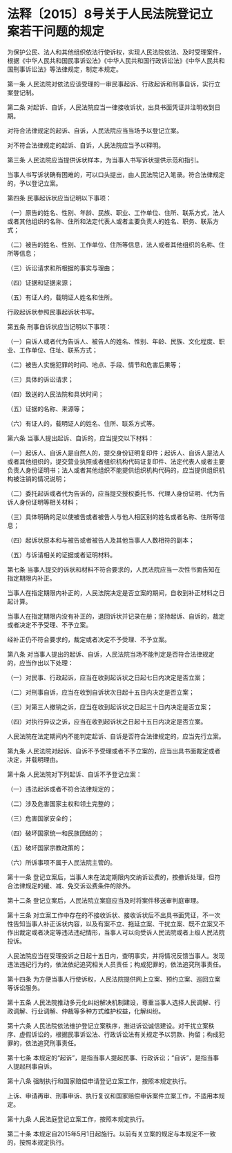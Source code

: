 # 法释〔2015〕8号关于人民法院登记立案若干问题的规定

<!-- INFO END -->

为保护公民、法人和其他组织依法行使诉权，实现人民法院依法、及时受理案件，根据《中华人民共和国民事诉讼法》《中华人民共和国行政诉讼法》《中华人民共和国刑事诉讼法》等法律规定，制定本规定。

第一条 人民法院对依法应该受理的一审民事起诉、行政起诉和刑事自诉，实行立案登记制。

第二条 对起诉、自诉，人民法院应当一律接收诉状，出具书面凭证并注明收到日期。

对符合法律规定的起诉、自诉，人民法院应当当场予以登记立案。

对不符合法律规定的起诉、自诉，人民法院应当予以释明。

第三条 人民法院应当提供诉状样本，为当事人书写诉状提供示范和指引。

当事人书写诉状确有困难的，可以口头提出，由人民法院记入笔录。符合法律规定的，予以登记立案。

第四条 民事起诉状应当记明以下事项：

（一）原告的姓名、性别、年龄、民族、职业、工作单位、住所、联系方式，法人或者其他组织的名称、住所和法定代表人或者主要负责人的姓名、职务、联系方式；

（二）被告的姓名、性别、工作单位、住所等信息，法人或者其他组织的名称、住所等信息；

（三）诉讼请求和所根据的事实与理由；

（四）证据和证据来源；

（五）有证人的，载明证人姓名和住所。

行政起诉状参照民事起诉状书写。

第五条 刑事自诉状应当记明以下事项：

（一）自诉人或者代为告诉人、被告人的姓名、性别、年龄、民族、文化程度、职业、工作单位、住址、联系方式；

（二）被告人实施犯罪的时间、地点、手段、情节和危害后果等；

（三）具体的诉讼请求；

（四）致送的人民法院和具状时间；

（五）证据的名称、来源等；

（六）有证人的，载明证人的姓名、住所、联系方式等。

第六条 当事人提出起诉、自诉的，应当提交以下材料：

（一）起诉人、自诉人是自然人的，提交身份证明复印件；起诉人、自诉人是法人或者其他组织的，提交营业执照或者组织机构代码证复印件、法定代表人或者主要负责人身份证明书；法人或者其他组织不能提供组织机构代码的，应当提供组织机构被注销的情况说明；

（二）委托起诉或者代为告诉的，应当提交授权委托书、代理人身份证明、代为告诉人身份证明等相关材料；

（三）具体明确的足以使被告或者被告人与他人相区别的姓名或者名称、住所等信息；

（四）起诉状原本和与被告或者被告人及其他当事人人数相符的副本；

（五）与诉请相关的证据或者证明材料。

第七条 当事人提交的诉状和材料不符合要求的，人民法院应当一次性书面告知在指定期限内补正。

当事人在指定期限内补正的，人民法院决定是否立案的期间，自收到补正材料之日起计算。

当事人在指定期限内没有补正的，退回诉状并记录在册；坚持起诉、自诉的，裁定或者决定不予受理、不予立案。

经补正仍不符合要求的，裁定或者决定不予受理、不予立案。

第八条 对当事人提出的起诉、自诉，人民法院当场不能判定是否符合法律规定的，应当作出以下处理：

（一）对民事、行政起诉，应当在收到起诉状之日起七日内决定是否立案；

（二）对刑事自诉，应当在收到自诉状次日起十五日内决定是否立案；

（三）对第三人撤销之诉，应当在收到起诉状之日起三十日内决定是否立案；

（四）对执行异议之诉，应当在收到起诉状之日起十五日内决定是否立案。

人民法院在法定期间内不能判定起诉、自诉是否符合法律规定的，应当先行立案。

第九条 人民法院对起诉、自诉不予受理或者不予立案的，应当出具书面裁定或者决定，并载明理由。

第十条 人民法院对下列起诉、自诉不予登记立案：

（一）违法起诉或者不符合法律规定的；

（二）涉及危害国家主权和领土完整的；

（三）危害国家安全的；

（四）破坏国家统一和民族团结的；

（五）破坏国家宗教政策的；

（六）所诉事项不属于人民法院主管的。

第十一条 登记立案后，当事人未在法定期限内交纳诉讼费的，按撤诉处理，但符合法律规定的缓、减、免交诉讼费条件的除外。

第十二条 登记立案后，人民法院立案庭应当及时将案件移送审判庭审理。

第十三条 对立案工作中存在的不接收诉状、接收诉状后不出具书面凭证，不一次性告知当事人补正诉状内容，以及有案不立、拖延立案、干扰立案、既不立案又不作出裁定或者决定等违法违纪情形，当事人可以向受诉人民法院或者上级人民法院投诉。

人民法院应当在受理投诉之日起十五日内，查明事实，并将情况反馈当事人。发现违法违纪行为的，依法依纪追究相关人员责任；构成犯罪的，依法追究刑事责任。

第十四条 为方便当事人行使诉权，人民法院提供网上立案、预约立案、巡回立案等诉讼服务。

第十五条 人民法院推动多元化纠纷解决机制建设，尊重当事人选择人民调解、行政调解、行业调解、仲裁等多种方式维护权益，化解纠纷。

第十六条 人民法院依法维护登记立案秩序，推进诉讼诚信建设。对干扰立案秩序、虚假诉讼的，根据民事诉讼法、行政诉讼法有关规定予以罚款、拘留；构成犯罪的，依法追究刑事责任。

第十七条 本规定的“起诉”，是指当事人提起民事、行政诉讼；“自诉”，是指当事人提起刑事自诉。

第十八条 强制执行和国家赔偿申请登记立案工作，按照本规定执行。

上诉、申请再审、刑事申诉、执行复议和国家赔偿申诉案件立案工作，不适用本规定。

第十九条 人民法庭登记立案工作，按照本规定执行。

第二十条 本规定自2015年5月1日起施行。以前有关立案的规定与本规定不一致的，按照本规定执行。